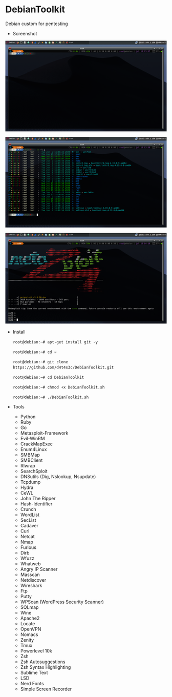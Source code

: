 # DebianToolkit

Debian custom for pentesting


* Screenshot

![](/screenshot/s1.png)

![](/screenshot/s2.png)

![](/screenshot/s3.png)


* Install

   ``` root@debian:~# apt-get install git -y ```

   ``` root@debian:~# cd ~ ```

   ``` root@debian:~# git clone https://github.com/d4t4s3c/DebianToolkit.git ```

   ``` root@debian:~# cd DebianToolkit ```

   ``` root@debian:~# chmod +x DebianToolkit.sh ```

   ``` root@debian:~# ./DebianToolkit.sh ```

* Tools

  * Python
  * Ruby
  * Go
  * Metasploit-Framework
  * Evil-WinRM
  * CrackMapExec
  * Enum4Linux
  * SMBMap
  * SMBClient
  * Rlwrap
  * SearchSploit
  * DNSutils (Dig, Nslookup, Nsupdate)
  * Tcpdump
  * Hydra
  * CeWL
  * John The Ripper
  * Hash-Identifier
  * Crunch
  * WordList
  * SecList
  * Cadaver
  * Curl
  * Netcat
  * Nmap
  * Furious
  * Dirb
  * Wfuzz
  * Whatweb
  * Angry IP Scanner
  * Masscan
  * Netdiscover
  * Wireshark
  * Ftp
  * Putty
  * WPScan (WordPress Security Scanner)
  * SQLmap
  * Wine
  * Apache2
  * Locate
  * OpenVPN
  * Nomacs
  * Zenity
  * Tmux
  * Powerlevel 10k
  * Zsh
  * Zsh Autosuggestions
  * Zsh Syntax Highlighting
  * Sublime Text
  * LSD
  * Nerd Fonts
  * Simple Screen Recorder

